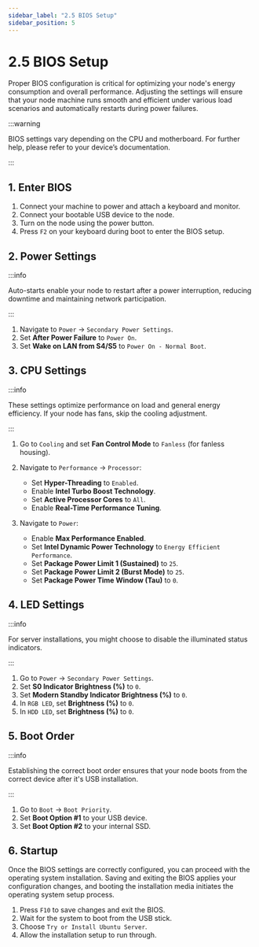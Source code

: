 ```yaml
---
sidebar_label: "2.5 BIOS Setup"
sidebar_position: 5
---
```


# 2.5 BIOS Setup

Proper BIOS configuration is critical for optimizing your node's energy consumption and overall performance. Adjusting the settings will ensure that your node machine runs smooth and efficient under various load scenarios and automatically restarts during power failures.

:::warning

BIOS settings vary depending on the CPU and motherboard. For further help, please refer to your device’s documentation.

:::

## 1. Enter BIOS

1. Connect your machine to power and attach a keyboard and monitor.
1. Connect your bootable USB device to the node.
1. Turn on the node using the power button.
1. Press `F2` on your keyboard during boot to enter the BIOS setup.

## 2. Power Settings

:::info

Auto-starts enable your node to restart after a power interruption, reducing downtime and maintaining network participation.

:::

1. Navigate to `Power` -> `Secondary Power Settings`.
2. Set **After Power Failure** to `Power On`.
3. Set **Wake on LAN from S4/S5** to `Power On - Normal Boot`.

## 3. CPU Settings

:::info

These settings optimize performance on load and general energy efficiency. If your node has fans, skip the cooling adjustment.

:::

1. Go to `Cooling` and set **Fan Control Mode** to `Fanless` (for fanless housing).
2. Navigate to `Performance` -> `Processor`:
   - Set **Hyper-Threading** to `Enabled`.
   - Enable **Intel Turbo Boost Technology**.
   - Set **Active Processor Cores** to `All`.
   - Enable **Real-Time Performance Tuning**.
3. Navigate to `Power`:

   - Enable **Max Performance Enabled**.
   - Set **Intel Dynamic Power Technology** to `Energy Efficient Performance`.
   - Set **Package Power Limit 1 (Sustained)** to `25`.
   - Set **Package Power Limit 2 (Burst Mode)** to `25`.
   - Set **Package Power Time Window (Tau)** to `0`.

## 4. LED Settings

:::info

For server installations, you might choose to disable the illuminated status indicators.

:::

1. Go to `Power` -> `Secondary Power Settings`.
2. Set **S0 Indicator Brightness (%)** to `0`.
3. Set **Modern Standby Indicator Brightness (%)** to `0`.
4. In `RGB LED`, set **Brightness (%)** to `0`.
5. In `HDD LED`, set **Brightness (%)** to `0`.

## 5. Boot Order

:::info

Establishing the correct boot order ensures that your node boots from the correct device after it's USB installation.

:::

1. Go to `Boot` -> `Boot Priority`.
2. Set **Boot Option #1** to your USB device.
3. Set **Boot Option #2** to your internal SSD.

## 6. Startup

Once the BIOS settings are correctly configured, you can proceed with the operating system installation. Saving and exiting the BIOS applies your configuration changes, and booting the installation media initiates the operating system setup process.

1. Press `F10` to save changes and exit the BIOS.
2. Wait for the system to boot from the USB stick.
3. Choose `Try or Install Ubuntu Server`.
4. Allow the installation setup to run through.
